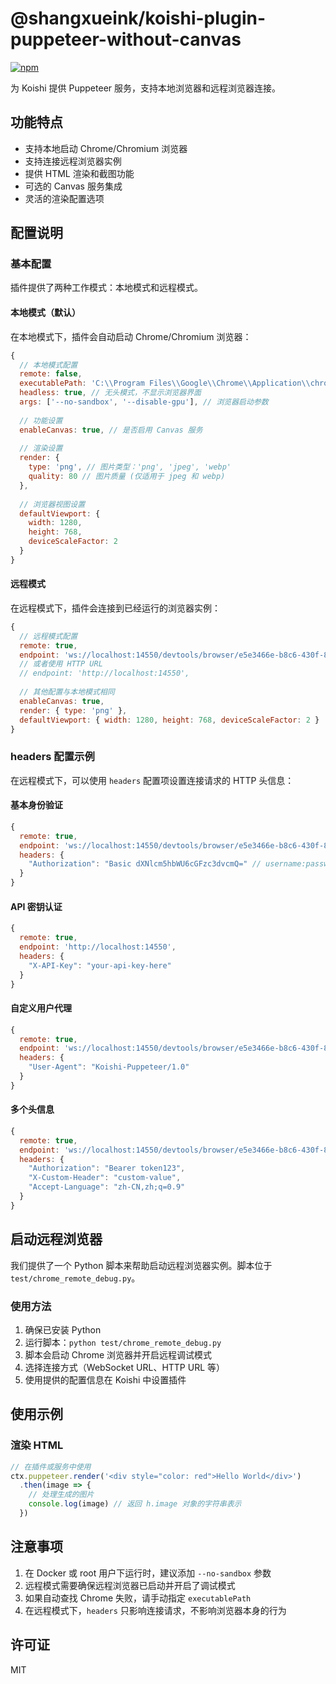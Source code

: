 # @shangxueink/koishi-plugin-puppeteer-without-canvas

[![npm](https://img.shields.io/npm/v/@shangxueink/koishi-plugin-puppeteer-without-canvas?style=flat-square)](https://www.npmjs.com/package/@shangxueink/koishi-plugin-puppeteer-without-canvas)

为 Koishi 提供 Puppeteer 服务，支持本地浏览器和远程浏览器连接。

## 功能特点

- 支持本地启动 Chrome/Chromium 浏览器
- 支持连接远程浏览器实例
- 提供 HTML 渲染和截图功能
- 可选的 Canvas 服务集成
- 灵活的渲染配置选项

## 配置说明

### 基本配置

插件提供了两种工作模式：本地模式和远程模式。

#### 本地模式（默认）

在本地模式下，插件会自动启动 Chrome/Chromium 浏览器：

```js
{
  // 本地模式配置
  remote: false,
  executablePath: 'C:\\Program Files\\Google\\Chrome\\Application\\chrome.exe', // 可选，自动查找
  headless: true, // 无头模式，不显示浏览器界面
  args: ['--no-sandbox', '--disable-gpu'], // 浏览器启动参数
  
  // 功能设置
  enableCanvas: true, // 是否启用 Canvas 服务
  
  // 渲染设置
  render: {
    type: 'png', // 图片类型：'png', 'jpeg', 'webp'
    quality: 80 // 图片质量 (仅适用于 jpeg 和 webp)
  },
  
  // 浏览器视图设置
  defaultViewport: {
    width: 1280,
    height: 768,
    deviceScaleFactor: 2
  }
}
```

#### 远程模式

在远程模式下，插件会连接到已经运行的浏览器实例：

```js
{
  // 远程模式配置
  remote: true,
  endpoint: 'ws://localhost:14550/devtools/browser/e5e3466e-b8c6-430f-84f5-a6bca90f516c', // WebSocket URL
  // 或者使用 HTTP URL
  // endpoint: 'http://localhost:14550',
  
  // 其他配置与本地模式相同
  enableCanvas: true,
  render: { type: 'png' },
  defaultViewport: { width: 1280, height: 768, deviceScaleFactor: 2 }
}
```

### headers 配置示例

在远程模式下，可以使用 `headers` 配置项设置连接请求的 HTTP 头信息：

#### 基本身份验证

```js
{
  remote: true,
  endpoint: 'ws://localhost:14550/devtools/browser/e5e3466e-b8c6-430f-84f5-a6bca90f516c',
  headers: {
    "Authorization": "Basic dXNlcm5hbWU6cGFzc3dvcmQ=" // username:password 的 Base64 编码
  }
}
```

#### API 密钥认证

```js
{
  remote: true,
  endpoint: 'http://localhost:14550',
  headers: {
    "X-API-Key": "your-api-key-here"
  }
}
```

#### 自定义用户代理

```js
{
  remote: true,
  endpoint: 'ws://localhost:14550/devtools/browser/e5e3466e-b8c6-430f-84f5-a6bca90f516c',
  headers: {
    "User-Agent": "Koishi-Puppeteer/1.0"
  }
}
```

#### 多个头信息

```js
{
  remote: true,
  endpoint: 'ws://localhost:14550/devtools/browser/e5e3466e-b8c6-430f-84f5-a6bca90f516c',
  headers: {
    "Authorization": "Bearer token123",
    "X-Custom-Header": "custom-value",
    "Accept-Language": "zh-CN,zh;q=0.9"
  }
}
```

## 启动远程浏览器

我们提供了一个 Python 脚本来帮助启动远程浏览器实例。脚本位于 `test/chrome_remote_debug.py`。

### 使用方法

1. 确保已安装 Python
2. 运行脚本：`python test/chrome_remote_debug.py`
3. 脚本会启动 Chrome 浏览器并开启远程调试模式
4. 选择连接方式（WebSocket URL、HTTP URL 等）
5. 使用提供的配置信息在 Koishi 中设置插件

## 使用示例

### 渲染 HTML

```js
// 在插件或服务中使用
ctx.puppeteer.render('<div style="color: red">Hello World</div>')
  .then(image => {
    // 处理生成的图片
    console.log(image) // 返回 h.image 对象的字符串表示
  })
```


## 注意事项

1. 在 Docker 或 root 用户下运行时，建议添加 `--no-sandbox` 参数
2. 远程模式需要确保远程浏览器已启动并开启了调试模式
3. 如果自动查找 Chrome 失败，请手动指定 `executablePath`
4. 在远程模式下，`headers` 只影响连接请求，不影响浏览器本身的行为

## 许可证

MIT